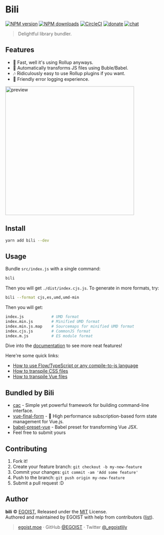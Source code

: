 # Bili

[![NPM version](https://img.shields.io/npm/v/bili.svg?style=flat)](https://npmjs.com/package/bili) [![NPM downloads](https://img.shields.io/npm/dm/bili.svg?style=flat)](https://npmjs.com/package/bili) [![CircleCI](https://circleci.com/gh/egoist/bili/tree/master.svg?style=shield)](https://circleci.com/gh/egoist/bili/tree/master) [![donate](https://img.shields.io/badge/$-donate-ff69b4.svg?maxAge=2592000&style=flat)](https://github.com/egoist/donate) [![chat](https://img.shields.io/badge/chat-on%20discord-7289DA.svg?style=flat)](https://chat.egoist.moe)

> Delightful library bundler.

## Features

* 🚀 Fast, well it's using Rollup anyways.
* 🚗 Automatically transforms JS files using Buble/Babel.
* 🎶 Ridiculously easy to use Rollup plugins if you want.
* 🚨 Friendly error logging experience.

<img src="https://i.loli.net/2017/12/23/5a3e1771e062f.png" width="400" alt="preview">

## Install

```bash
yarn add bili --dev
```

## Usage

Bundle `src/index.js` with a single command:

```bash
bili
```

Then you will get `./dist/index.cjs.js`. To generate in more formats, try:

```bash
bili --format cjs,es,umd,umd-min
```

Then you will get:

```bash
index.js            # UMD format
index.min.js        # Minified UMD format
index.min.js.map    # Sourcemaps for minified UMD format
index.cjs.js        # CommonJS format
index.m.js          # ES module format
```

Dive into the [documentation](https://egoist.moe/bili) to see more neat features!

Here're some quick links:

* [How to use Flow/TypeScript or any compile-to-js language](https://egoist.moe/bili/#/recipes/transpile-js-files)
* [How to transpile CSS files](https://egoist.moe/bili/#/recipes/transpile-css-files)
* [How to transpile Vue files](https://egoist.moe/bili/#/recipes/transpile-vue-files)

## Bundled by Bili

* [cac](https://github.com/egoist/cac) - Simple yet powerful framework for building command-line interface.
* [vue-final-form](https://github.com/egoist/vue-final-form) - 🏁 High performance subscription-based form state management for Vue.js.
* [babel-preset-vue](https://github.com/vuejs/babel-preset-vue) - Babel preset for transforming Vue JSX.
* Feel free to submit yours

## Contributing

1. Fork it!
2. Create your feature branch: `git checkout -b my-new-feature`
3. Commit your changes: `git commit -am 'Add some feature'`
4. Push to the branch: `git push origin my-new-feature`
5. Submit a pull request :D

## Author

**bili** © [EGOIST](https://github.com/egoist), Released under the [MIT](./LICENSE) License.<br>
Authored and maintained by EGOIST with help from contributors ([list](https://github.com/egoist/bili/contributors)).

> [egoist.moe](https://egoist.moe) · GitHub [@EGOIST](https://github.com/egoist) · Twitter [@\_egoistlily](https://twitter.com/_egoistlily)
